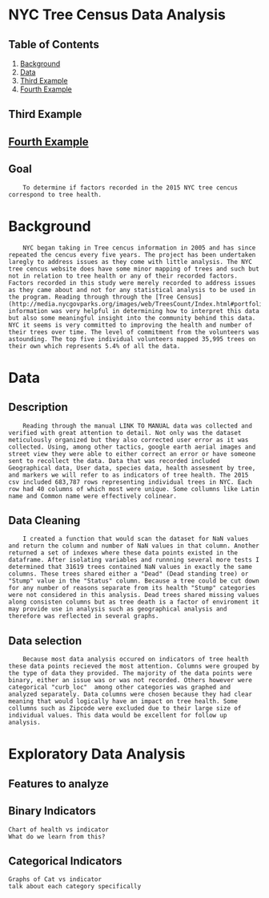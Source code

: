 # NYC Tree Census Data Analysis
## Table of Contents
1. [Background](Background)
2. [Data](Data)
3. [Third Example](#third-example)
4. [Fourth Example](#fourth-examplehttpwwwfourthexamplecom)



## Third Example
## [Fourth Example](http://www.fourthexample.com) 
## Goal
        To determine if factors recorded in the 2015 NYC tree cencus correspond to tree health.
# Background
        NYC began taking in Tree cencus information in 2005 and has since repeated the cencus every five years. The project has been undertaken laregly to address issues as they come with little analysis. The NYC tree cencus website does have some minor mapping of trees and such but not in relation to tree health or any of their recorded factors. Factors recorded in this study were merely recorded to address issues as they came about and not for any statistical analysis to be used in the program. Reading through through the [Tree Census](http://media.nycgovparks.org/images/web/TreesCount/Index.html#portfolio) information was very helpful in determining how to interpret this data but also some meaningful insight into the community behind this data. NYC it seems is very committed to improving the health and number of their trees over time. The level of commitment from the volunteers was astounding. The top five individual volunteers mapped 35,995 trees on their own which represents 5.4% of all the data.
# Data
##      Description
        Reading through the manual LINK TO MANUAL data was collected and verified with great attention to detail. Not only was the dataset meticulously organized but they also corrected user error as it was collected. Using, among other tactics, google earth aerial images and street view they were able to either correct an error or have someone sent to recollect the data. Data that was recorded included Geographical data, User data, species data, health assesment by tree, and markers we will refer to as indicators of tree health. The 2015 csv included 683,787 rows representing individual trees in NYC. Each row had 40 columns of which most were unique. Some collumns like Latin name and Common name were effectively colinear.

##      Data Cleaning
        I created a function that would scan the dataset for NaN values and return the column and number of NaN values in that column. Another returned a set of indexes where these data points existed in the dataframe. After isolating variables and runnning several more tests I determined that 31619 trees contained NaN values in exactly the same columns. These trees shared either a "Dead" (Dead standing tree) or "Stump" value in the "Status" column. Because a tree could be cut down for any number of reasons separate from its health "Stump" categories were not considered in this analysis. Dead trees shared missing values along consisten columns but as tree death is a factor of enviroment it may provide use in analysis such as geographical analysis and therefore was reflected in several graphs.

##      Data selection
        Because most data analysis occured on indicators of tree health these data points recieved the most attention. Columns were grouped by the type of data they provided. The majority of the data points were binary, either an issue was or was not recorded. Others however were categorical "curb_loc"  among other categories was graphed and analyzed separately. Data columns were chosen because they had clear meaning that would logically have an impact on tree health. Some collumns such as Zipcode were excluded due to their large size of individual values. This data would be excellent for follow up analysis.

# Exploratory Data Analysis
## Features to analyze

## Binary Indicators
    Chart of health vs indicator
    What do we learn from this?
## Categorical Indicators
    Graphs of Cat vs indicator
    talk about each category specifically
